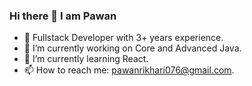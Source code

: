 ### Hi there 👋 I am Pawan
- 🔭 Fullstack Developer with 3+ years experience.
- 🔭 I’m currently working on Core and Advanced Java.
- 🌱 I’m currently learning React.
- 📫 How to reach me: pawanrikhari076@gmail.com.
